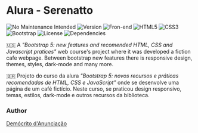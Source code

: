 # Alura - Serenatto

![No Maintenance Intended](https://img.shields.io/badge/No%20Maintenance%20Intended-%23D42029.svg?style=for-the-badge)
![Version](https://img.shields.io/badge/v1.0.0-%23FF9900.svg?style=for-the-badge)
![Fron-end](https://img.shields.io/badge/Front%20end-0AC18E?style=for-the-badge)
![HTML5](https://img.shields.io/badge/html5-%23E34F26.svg?style=for-the-badge&logo=html5&logoColor=white)
![CSS3](https://img.shields.io/badge/css3-%231572B6.svg?style=for-the-badge&logo=css3&logoColor=white)
![Bootstrap](https://img.shields.io/badge/bootstrap%205.3.3-%237952b3.svg?style=for-the-badge&logo=bootstrap&logoColor=white)
![License](https://img.shields.io/badge/MIT-%2315726B.svg?style=for-the-badge)
![Dependencies](https://img.shields.io/badge/Dependencies-0-%23FCD535.svg?style=for-the-badge)

:us:
A _"Bootstrap 5: new features and recomended HTML, CSS and Javascript pratices"_ web course's project where it was developed a fiction cafe webpage. Between bootstrap new features there is responsive design, themes, styles, dark-mode and many more.

:brazil:
Projeto do curso da alura _"Bootstrap 5: novos recursos e práticas recomendadas de HTML, CSS e JavaScript"_ onde se desenvolve uma página de um café fictício. Neste curso, se praticou design responsivo, temas, estilos, dark-mode e outros recursos da biblioteca.

### Author
[Demócrito d'Anunciação](https://github.com/democrito88)